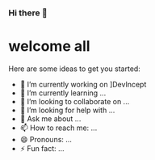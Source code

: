 ### Hi there 👋
# welcome all




Here are some ideas to get you started:

- 🔭 I’m currently working on ]DevIncept
- 🌱 I’m currently learning ...
- 👯 I’m looking to collaborate on ...
- 🤔 I’m looking for help with ...
- 💬 Ask me about ...
- 📫 How to reach me: ...
- 😄 Pronouns: ...
- ⚡ Fun fact: ...

